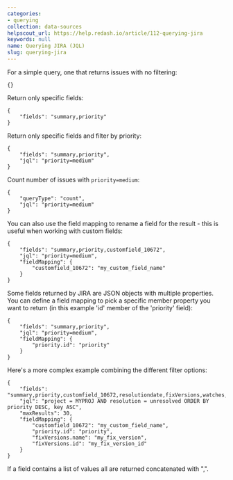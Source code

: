```yaml
---
categories:
- querying
collection: data-sources
helpscout_url: https://help.redash.io/article/112-querying-jira
keywords: null
name: Querying JIRA (JQL)
slug: querying-jira
---
```

For a simple query, one that returns issues with no filtering:

    
    
    {}
    

Return only specific fields:

    
    
    {
    	"fields": "summary,priority"
    }
    
    

Return only specific fields and filter by priority:

    
    
    {
    	"fields": "summary,priority",
    	"jql": "priority=medium"
    }
    
    

Count number of issues with  `priority=medium`:

    
    
    {
    	"queryType": "count",
    	"jql": "priority=medium"
    }
    
    

You can also use the field mapping to rename a field for the result - this is
useful when working with custom fields:

    
    
    {
    	"fields": "summary,priority,customfield_10672",
    	"jql": "priority=medium",
    	"fieldMapping": {
    		"customfield_10672": "my_custom_field_name"
    	}
    }
    
    

Some fields returned by JIRA are JSON objects with multiple properties. You
can define a field mapping to pick a specific member property you want to
return (in this example 'id' member of the 'priority' field):

    
    
    {
    	"fields": "summary,priority",
    	"jql": "priority=medium",
    	"fieldMapping": {
    		"priority.id": "priority"
    	}
    }
    
    

Here's a more complex example combining the different filter options:

    
    
    {
    	"fields": "summary,priority,customfield_10672,resolutiondate,fixVersions,watches,labels",
    	"jql": "project = MYPROJ AND resolution = unresolved ORDER BY priority DESC, key ASC",
    	"maxResults": 30,
    	"fieldMapping": {
    		"customfield_10672": "my_custom_field_name",
    		"priority.id": "priority",
    		"fixVersions.name": "my_fix_version",
    		"fixVersions.id": "my_fix_version_id"
    	}
    }
    
    

If a field contains a list of values all are returned concatenated with ",".

